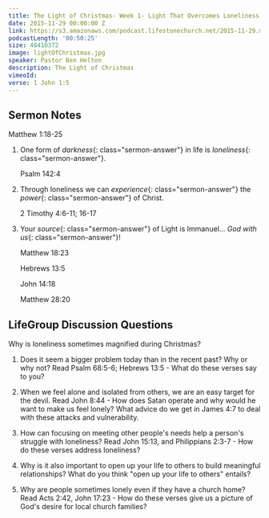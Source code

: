 ```yaml
---
title: The Light of Christmas- Week 1- Light That Overcomes Loneliness
date: 2015-11-29 00:00:00 Z
link: https://s3.amazonaws.com/podcast.lifestonechurch.net/2015-11-29.mp3
podcastLength: '00:50:25'
size: 48410372
image: lightOfChristmas.jpg
speaker: Pastor Ben Helton
description: The Light of Christmas
vimeoId: 
verse: 1 John 1:5
---
```


## Sermon Notes

Matthew 1:18-25

1. One form of *darkness*{: class="sermon-answer"} in life is *loneliness*{: class="sermon-answer"}.

    Psalm 142:4

2. Through loneliness we can *experience*{: class="sermon-answer"} the *power*{: class="sermon-answer"} of Christ.

    2 Timothy 4:6-11; 16-17

3. Your *source*{: class="sermon-answer"} of Light is Immanuel... *God with us*{: class="sermon-answer"}!

    Matthew 18:23

    Hebrews 13:5

    John 14:18

    Matthew 28:20

## LifeGroup Discussion Questions

Why is loneliness sometimes magnified during Christmas?

1. Does it seem a bigger problem today than in the recent past? Why or why not? Read Psalm 68:5-6; Hebrews 13:5 - What do these verses say to you?

2. When we feel alone and isolated from others, we are an easy target for the devil. Read John 8:44 - How does Satan operate and why would he want to make us feel lonely? What advice do we get in James 4:7 to deal with these attacks and vulnerability.

3. How can focusing on meeting other people's needs help a person's struggle with loneliness? Read John 15:13, and Philippians 2:3-7 - How do these verses address loneliness?

4. Why is it also important to open up your life to others to build meaningful relationships? What do you think "open up your life to others" entails?

5. Why are people sometimes lonely even if they have a church home? Read Acts 2:42, John 17:23 - How do these verses give us a picture of God's desire for local church families?
